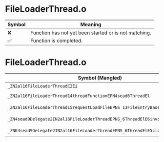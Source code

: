 # FileLoaderThread.o
| Symbol | Meaning 
| ------------- | ------------- 
| :x: | Function has not yet been started or is not matching. 
| :white_check_mark: | Function is completed. 


# FileLoaderThread.o
| Symbol (Mangled) | Symbol (Demangled) | Decompiled? |
| ------------- |  ------------- | ------------- |
| `_ZN2al16FileLoaderThreadC2Ei` | `al::FileLoaderThread::FileLoaderThread(int)` | :x: |
| `_ZN2al16FileLoaderThread14threadFunctionEPN4sead6ThreadEl` | `al::FileLoaderThread::threadFunction(sead::Thread *,long)` | :x: |
| `_ZN2al16FileLoaderThread15requestLoadFileEPNS_13FileEntryBaseE` | `al::FileLoaderThread::requestLoadFile(al::FileEntryBase *)` | :x: |
| `_ZN4sead9Delegate2IN2al16FileLoaderThreadEPNS_6ThreadElE6invokeES4_l` | `sead::Delegate2<al::FileLoaderThread,sead::Thread *,long>::invoke(sead::Thread *,long)` | :x: |
| `_ZNK4sead9Delegate2IN2al16FileLoaderThreadEPNS_6ThreadElE5cloneEPNS_4HeapE` | `sead::Delegate2<al::FileLoaderThread,sead::Thread *,long>::clone(sead::Heap *)const` | :x: |
